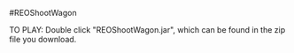 #REOShootWagon

TO PLAY:
Double click "REOShootWagon.jar", which can be found in the zip file you download.
